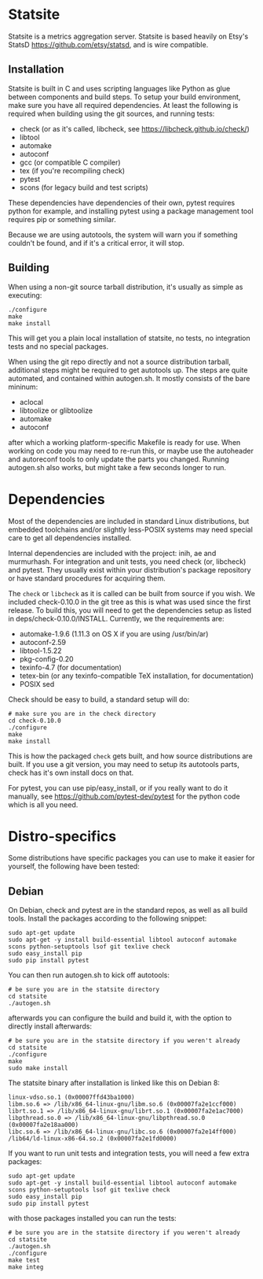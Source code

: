 Statsite
========

Statsite is a metrics aggregation server. Statsite is based heavily
on Etsy's StatsD <https://github.com/etsy/statsd>, and is wire compatible.

Installation
------------

Statsite is built in C and uses scripting languages like Python as glue between
components and build steps. To setup your build environment, make sure you
have all required dependencies. At least the following is required when building
using the git sources, and running tests:

- check (or as it's called, libcheck, see https://libcheck.github.io/check/)
- libtool
- automake
- autoconf
- gcc (or compatible C compiler)
- tex (if you're recompiling check)
- pytest
- scons (for legacy build and test scripts)

These dependencies have dependencies of their own, pytest requires python for
example, and installing pytest using a package management tool requires pip or
something similar.

Because we are using autotools, the system will warn you if something couldn't be
found, and if it's a critical error, it will stop.

Building
--------

When using a non-git source tarball distribution, it's usually as simple as executing:

~~~~
./configure
make
make install
~~~~

This will get you a plain local installation of statsite, no tests,
no integration tests and no special packages.

When using the git repo directly and not a source distribution tarball, additional
steps might be required to get autotools up. The steps are quite automated,
and contained within autogen.sh. It mostly consists of the bare mininum:

- aclocal
- libtoolize or glibtoolize
- automake
- autoconf

after which a working platform-specific Makefile is ready for use. When working on
code you may need to re-run this, or maybe use the autoheader and autoreconf tools
to only update the parts you changed. Running autogen.sh also works, but might take
a few seconds longer to run.


Dependencies
============

Most of the dependencies are included in standard Linux distributions,
but embedded toolchains and/or slightly less-POSIX systems may need special care
to get all dependencies installed.

Internal dependencies are included with the project: inih, ae and murmurhash.
For integration and unit tests, you need check (or, libcheck) and pytest. They
usually exist within your distribution's package repository or have standard
procedures for acquiring them.

The `check` or `libcheck` as it is called can be built from source if you wish.
We included check-0.10.0 in the git tree as this is what was used since the first release.
To build this, you will need to get the dependencies setup as listed in deps/check-0.10.0/INSTALL.
Currently, we the requirements are:

- automake-1.9.6 (1.11.3 on OS X if you are using /usr/bin/ar)
- autoconf-2.59
- libtool-1.5.22
- pkg-config-0.20
- texinfo-4.7 (for documentation)
- tetex-bin (or any texinfo-compatible TeX installation, for documentation)
- POSIX sed

Check should be easy to build, a standard setup will do:

~~~~
# make sure you are in the check directory
cd check-0.10.0
./configure
make
make install
~~~~

This is how the packaged `check` gets built, and how source distributions are built.
If you use a git version, you may need to setup its autotools parts,
check has it's own install docs on that.

For pytest, you can use pip/easy_install, or if you really want to do it manually,
see https://github.com/pytest-dev/pytest for the python code which is all you need.

Distro-specifics
================

Some distributions have specific packages you can use to make it easier for yourself,
the following have been tested:

Debian
------

On Debian, check and pytest are in the standard repos, as well as all build tools.
Install the packages according to the following snippet:

~~~~
sudo apt-get update
sudo apt-get -y install build-essential libtool autoconf automake scons python-setuptools lsof git texlive check
sudo easy_install pip
sudo pip install pytest
~~~~

You can then run autogen.sh to kick off autotools:
~~~~
# be sure you are in the statsite directory
cd statsite
./autogen.sh
~~~~

afterwards you can configure the build and build it, with the option to directly install afterwards:
~~~~
# be sure you are in the statsite directory if you weren't already
cd statsite
./configure
make
sudo make install
~~~~

The statsite binary after installation is linked like this on Debian 8:
~~~~
linux-vdso.so.1 (0x00007ffd43ba1000)
libm.so.6 => /lib/x86_64-linux-gnu/libm.so.6 (0x00007fa2e1ccf000)
librt.so.1 => /lib/x86_64-linux-gnu/librt.so.1 (0x00007fa2e1ac7000)
libpthread.so.0 => /lib/x86_64-linux-gnu/libpthread.so.0 (0x00007fa2e18aa000)
libc.so.6 => /lib/x86_64-linux-gnu/libc.so.6 (0x00007fa2e14ff000)
/lib64/ld-linux-x86-64.so.2 (0x00007fa2e1fd0000)
~~~~

If you want to run unit tests and integration tests, you will need a few extra packages:

~~~~
sudo apt-get update
sudo apt-get -y install build-essential libtool autoconf automake scons python-setuptools lsof git texlive check
sudo easy_install pip
sudo pip install pytest
~~~~

with those packages installed you can run the tests:
~~~~
# be sure you are in the statsite directory if you weren't already
cd statsite
./autogen.sh
./configure
make test
make integ
~~~~
